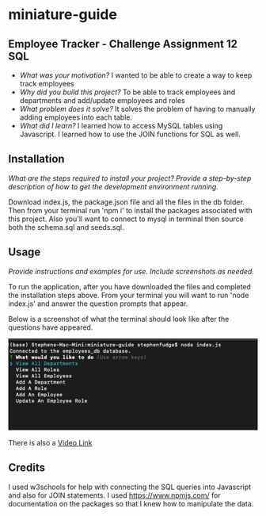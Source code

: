 # miniature-guide


## Employee Tracker - Challenge Assignment 12 SQL

- *What was your motivation?*  I wanted to be able to create a way to keep track employees
- *Why did you build this project?*  To be able to track employees and departments and add/update employees and roles
- *What problem does it solve?*  It solves the problem of having to manually adding employees into each table.
- *What did I learn?* I learned how to access MySQL tables using Javascript. I learned how to use the JOIN functions for SQL as well.



## Installation

*What are the steps required to install your project? Provide a step-by-step description of how to get the development environment running.*

Download index.js, the package.json file and all the files in the db folder. Then from your terminal run 'npm i' to install the packages associated with this project. Also you'll want to connect to mysql in terminal then source both the schema.sql and seeds.sql. 

## Usage

*Provide instructions and examples for use. Include screenshots as needed.*

To run the application, after you have downloaded the files and completed the installation steps above. From your terminal you will want to run 'node index.js' and answer the question prompts that appear.

Below is a screenshot of what the terminal should look like after the questions have appeared.  

![alt text](assets//startpage.png)

There is also a [Video Link](https://youtu.be/id7-Bpw2NgM)

## Credits
I used w3schools for help with connecting the SQL queries into Javascript and also for JOIN statements. I used https://www.npmjs.com/ for documentation on the packages so that I knew how to manipulate the data.  
